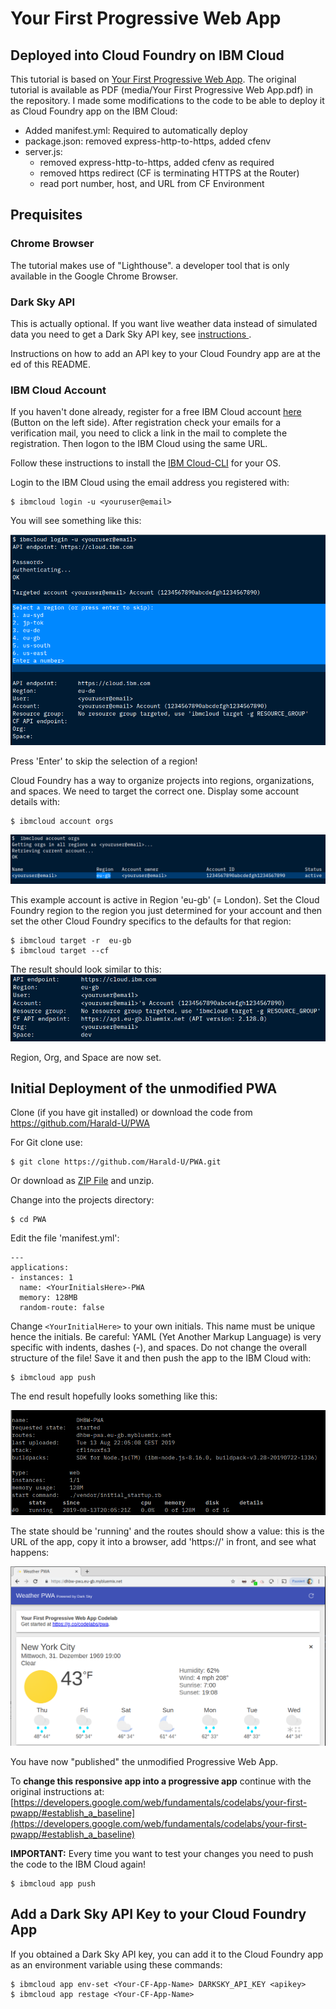 # Your First Progressive Web App
## Deployed into Cloud Foundry on IBM Cloud

This tutorial is based on [Your First Progressive Web App](https://developers.google.com/web/fundamentals/codelabs/your-first-pwapp/). The original tutorial is available as PDF (media/Your First Progressive Web App.pdf) in the repository. I made some modifications to the code to be able to deploy it as Cloud Foundry app on the IBM Cloud:

* Added manifest.yml: Required to automatically deploy
* package.json: removed express-http-to-https, added cfenv 
* server.js:
    -  removed express-http-to-https, added cfenv as required
    -  removed https redirect (CF is terminating HTTPS at the Router)
    -  read port number, host, and URL from CF Environment

 ## Prequisites   

 ### Chrome Browser

 The tutorial makes use of "Lighthouse". a developer tool that is only available in the Google Chrome Browser.

 ### Dark Sky API

This is actually optional. If you want live weather data instead of simulated data you need to get a Dark Sky API key, see [instructions ](https://developers.google.com/web/fundamentals/codelabs/your-first-pwapp/#get_a_key_for_the_dark_sky_api).

Instructions on how to add an API key to your Cloud Foundry app are at the ed of this README.

### IBM Cloud Account

If you haven't done already, register for a free IBM Cloud account [here](https://cloud.ibm.com) (Button on the left side). After registration check your emails for a verification mail, you need to click a link in the mail to complete the registration. Then logon to the IBM Cloud using the same URL.

Follow these instructions to install the [IBM Cloud-CLI](https://cloud.ibm.com/docs/cli?topic=cloud-cli-install-ibmcloud-cli#install-ibmcloud-cli) for your OS.

Login to the IBM Cloud using the email address you registered with:

```
$ ibmcloud login -u <youruser@email>
```

You will see something like this:

![ic login](media/ic01.png)

Press 'Enter' to skip the selection of a region!

Cloud Foundry has a way to organize projects into regions, organizations, and spaces. We need to target the correct one. Display some account details with:

```
$ ibmcloud account orgs 
```

![ic login](media/ic02.png)

This example account is active in Region 'eu-gb' (= London). Set the Cloud Foundry region to the region you just determined for your account and then set the other Cloud Foundry specifics to the defaults for that region:

```
$ ibmcloud target -r  eu-gb
$ ibmcloud target --cf
```

The result should look similar to this:
![ic login](media/ic03.png)

Region, Org, and Space are now set.

## Initial Deployment of the unmodified PWA

Clone (if you have git installed) or download the code from https://github.com/Harald-U/PWA

For Git clone use:

```
$ git clone https://github.com/Harald-U/PWA.git
```
 
 Or download as [ZIP File](https://github.com/Harald-U/PWA/archive/master.zip) and unzip.

Change into the projects directory:

```
$ cd PWA
```

Edit the file 'manifest.yml':

```
---
applications:
- instances: 1
  name: <YourInitialsHere>-PWA
  memory: 128MB
  random-route: false
```
Change `<YourInitialHere>` to your own initials. This name must be unique hence the initials. Be careful: YAML (Yet Another Markup Language) is very specific with indents, dashes (-),  and spaces. Do not change the overall structure of the file! Save it and then push the app to the IBM Cloud with:

```
$ ibmcloud app push
```

The end result hopefully looks something like this:

![ic app push](media/ic04.png)

The state should be 'running' and the routes should show a value: this is the URL of the app, copy it into a browser, add 'https://' in front, and see what happens:

![ic app browser](media/ic05.png)

You have now "published" the unmodified Progressive Web App.

To __change this responsive app into a progressive app__ continue with the original instructions at:
[https://developers.google.com/web/fundamentals/codelabs/your-first-pwapp/#establish_a_baseline](https://developers.google.com/web/fundamentals/codelabs/your-first-pwapp/#establish_a_baseline)

__IMPORTANT:__ Every time you want to test your changes you need to push the code to the IBM Cloud again!

```
$ ibmcloud app push
```


## Add a Dark Sky API Key to your Cloud Foundry App

If you obtained a Dark Sky API key, you can add it to the Cloud Foundry app as an environment variable using these commands:

```
$ ibmcloud app env-set <Your-CF-App-Name> DARKSKY_API_KEY <apikey>
$ ibmcloud app restage <Your-CF-App-Name>
```






